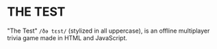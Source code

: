 # THE TEST
"The Test" `/ðə tɛst/` (stylized in all uppercase), is an offline multiplayer trivia game made in HTML and JavaScript.
